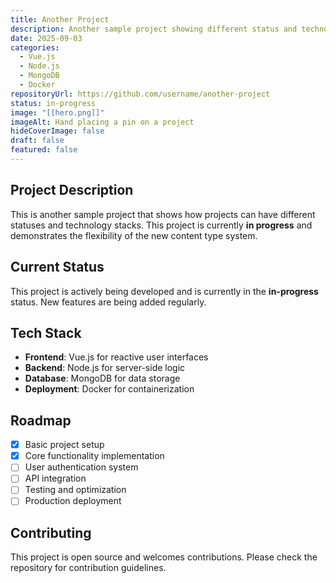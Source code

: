 ```yaml
---
title: Another Project
description: Another sample project showing different status and technologies
date: 2025-09-03
categories:
  - Vue.js
  - Node.js
  - MongoDB
  - Docker
repositoryUrl: https://github.com/username/another-project
status: in-progress
image: "[[hero.png]]"
imageAlt: Hand placing a pin on a project
hideCoverImage: false
draft: false
featured: false
---
```


## Project Description

This is another sample project that shows how projects can have different statuses and technology stacks. This project is currently **in progress** and demonstrates the flexibility of the new content type system.

## Current Status

This project is actively being developed and is currently in the **in-progress** status. New features are being added regularly.

## Tech Stack

- **Frontend**: Vue.js for reactive user interfaces
- **Backend**: Node.js for server-side logic
- **Database**: MongoDB for data storage
- **Deployment**: Docker for containerization

## Roadmap

- [x] Basic project setup
- [x] Core functionality implementation
- [ ] User authentication system
- [ ] API integration
- [ ] Testing and optimization
- [ ] Production deployment

## Contributing

This project is open source and welcomes contributions. Please check the repository for contribution guidelines.
